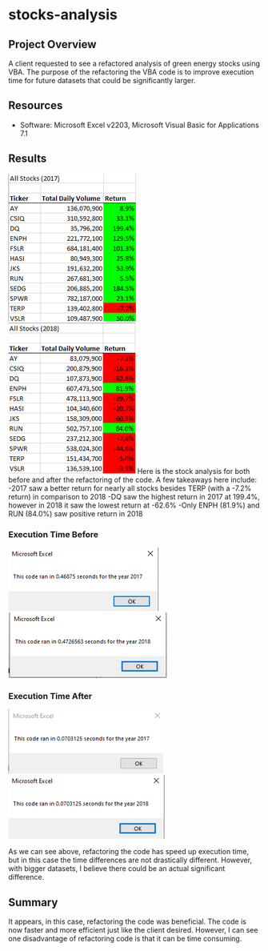 # stocks-analysis

## Project Overview
A client requested to see a refactored analysis of green energy stocks using VBA. The purpose of the refactoring the VBA code is to improve execution time for future datasets that could be significantly larger. 

## Resources
- Software: Microsoft Excel v2203, Microsoft Visual Basic for Applications 7.1

## Results
![alt text](https://github.com/thehatch4815162342/stocks-analysis/blob/main/Resources/all_stocks_refactored_2017.png?raw=true) ![alt text](https://github.com/thehatch4815162342/stocks-analysis/blob/main/Resources/all_stocks_refactored_2018.png?raw=true)
Here is the stock analysis for both before and after the refactoring of the code. 
A few takeaways here include:
-2017 saw a better return for nearly all stocks besides TERP (with a -7.2% return) in comparison to 2018
-DQ saw the highest return in 2017 at 199.4%, however in 2018 it saw the lowest return at -62.6%
-Only ENPH (81.9%) and RUN (84.0%) saw positive return in 2018
 
### Execution Time Before
 ![alt text](https://github.com/thehatch4815162342/stocks-analysis/blob/main/Resources/original_2017_runtime.png?raw=true)![alt text](https://github.com/thehatch4815162342/stocks-analysis/blob/main/Resources/original_2018_runtime.png?raw=true)
 
### Execution Time After
 ![alt text](https://github.com/thehatch4815162342/stocks-analysis/blob/main/Resources/VBA_Challenge_2017.png?raw=true) ![alt text](https://github.com/thehatch4815162342/stocks-analysis/blob/main/Resources/VBA_Challenge_2018.png?raw=true)
 
As we can see above, refactoring the code has speed up execution time, but in this case the time differences are not drastically different. However, with bigger datasets, I believe there could be an actual significant difference.
 
## Summary
It appears, in this case, refactoring the code was beneficial. The code is now faster and more efficient just like the client desired. However, I can see one disadvantage of refactoring code is that it can be time consuming.
